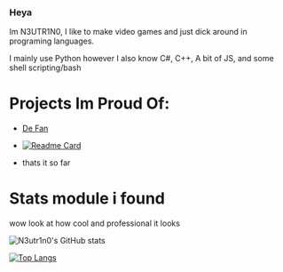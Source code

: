 ### Heya 

Im N3UTR1N0, I like to make video games and just dick around in programing languages.

I mainly use Python however I also know C#, C++, A bit of JS, and some shell scripting/bash

# Projects Im Proud Of:
- [De Fan](https://github.com/N3utr1n0/De-Fan) 

- [![Readme Card](https://github-readme-stats.vercel.app/api/pin/?username=N3utr1n0&repo=De-Fan)](https://github.com/anuraghazra/github-readme-stats)

- thats it so far

# Stats module i found

wow look at how cool and professional it looks 

![N3utr1n0's GitHub stats](https://github-readme-stats.vercel.app/api?username=N3utr1n0&show_icons=true&theme=synthwave)

[![Top Langs](https://github-readme-stats.vercel.app/api/top-langs/?username=N3utr1n0)](https://github.com/anuraghazra/github-readme-stats)
